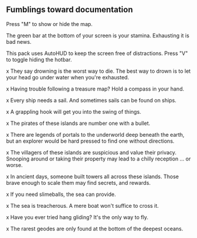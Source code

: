 ## Fumblings toward documentation


Press "M" to show or hide the map.

The green bar at the bottom of your screen is your stamina. Exhausting it is bad news.

This pack uses AutoHUD to keep the screen free of distractions. Press "V" to toggle hiding the hotbar.

x They say drowning is the worst way to die. The best way to drown is to let your head go under water when you're exhausted.

x Having trouble following a treasure map? Hold a compass in your hand.

x Every ship needs a sail. And sometimes sails can be found on ships.

x A grappling hook will get you into the swing of things.

x The pirates of these islands are number one with a bullet.

x There are legends of portals to the underworld deep beneath the earth, but an explorer would be hard pressed to find one without directions.

x The villagers of these islands are suspicious and value their privacy. Snooping around or taking their property may lead to a chilly reception … or worse.

x In ancient days, someone built towers all across these islands. Those brave enough to scale them may find secrets, and rewards.

x If you need slimeballs, the sea can provide.

x The sea is treacherous. A mere boat won't suffice to cross it.

x Have you ever tried hang gliding? It's the only way to fly.

x The rarest geodes are only found at the bottom of the deepest oceans.